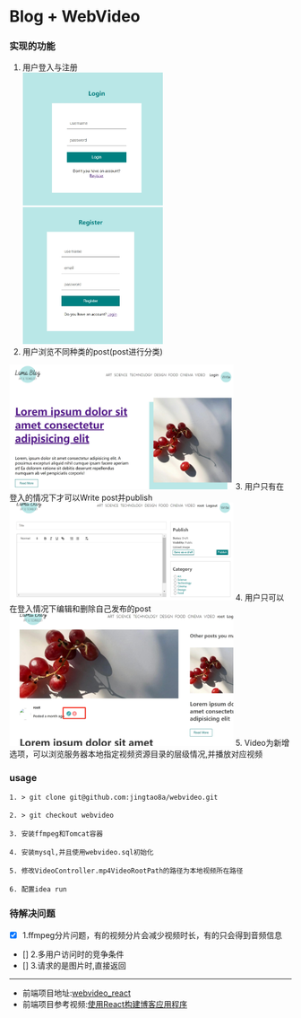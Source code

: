 # Blog + WebVideo
### 实现的功能
1. 用户登入与注册<br>
<img src="images/1.png" width=250> <img src="images/2.png" width=250>
2. 用户浏览不同种类的post(post进行分类)<br>
<img src="images/3.png" width=400>
3. 用户只有在登入的情况下才可以Write post并publish<br>
<img src="images/4.png" width=400>
4. 用户只可以在登入情况下编辑和删除自己发布的post<br>
<img src="images/5.png" width=400>
5. Video为新增选项，可以浏览服务器本地指定视频资源目录的层级情况,并播放对应视频

### usage

``` shell
1. > git clone git@github.com:jingtao8a/webvideo.git

2. > git checkout webvideo

3. 安装ffmpeg和Tomcat容器

4. 安装mysql,并且使用webvideo.sql初始化

5. 修改VideoController.mp4VideoRootPath的路径为本地视频所在路径

6. 配置idea run

```


### 待解决问题
- [x] 1.ffmpeg分片问题，有的视频分片会减少视频时长，有的只会得到音频信息
- [] 2.多用户访问时的竞争条件
- [] 3.请求的是图片时,直接返回

***
- 前端项目地址:[webvideo_react](https://github.com/jingtao8a/webvideo_react/tree/webvideo)
- 前端项目参考视频:[使用React构建博客应用程序](https://www.bilibili.com/video/BV1Zg411Y7fb/?spm_id_from=333.337.search-card.all.click&vd_source=1c0783715047ed7b57030c61edf89d7b)
